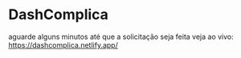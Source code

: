 # DashComplica
aguarde alguns minutos até que a solicitação seja feita
veja ao vivo: https://dashcomplica.netlify.app/
